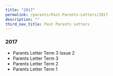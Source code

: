 ```yaml
---
title: "2017"
permalink: /parents/Past-Parents-Letters/2017
description: ""
third_nav_title: Past Parents Letters
---
```



### 2017
* Parents Letter Term 3 Issue 2
* Parents Letter Term 3
* Parents Letter Term 2
* Parents Letter Term 1